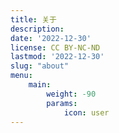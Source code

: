 ```yaml
---
title: 关于
description: 
date: '2022-12-30'
license: CC BY-NC-ND
lastmod: '2022-12-30'
slug: "about"
menu:
    main: 
        weight: -90
        params:
            icon: user
---
```

